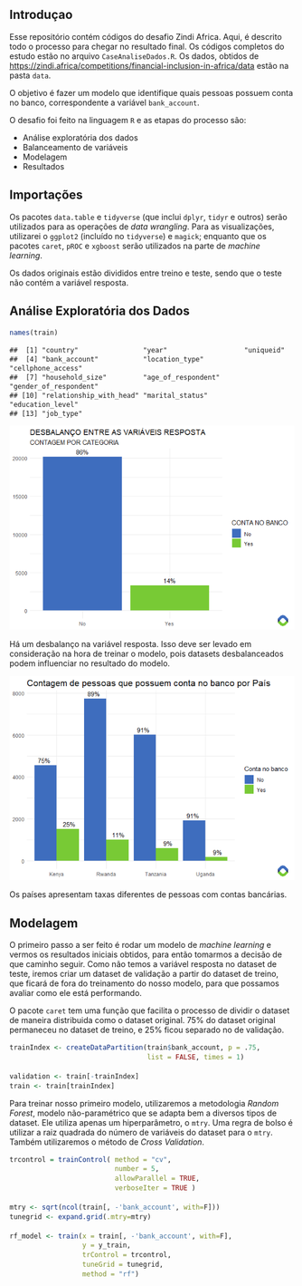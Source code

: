 
## Introduçao

Esse repositório contém códigos do desafio Zindi Africa. Aqui, é
descrito todo o processo para chegar no resultado final. Os códigos
completos do estudo estão no arquivo `CaseAnaliseDados.R`. Os dados,
obtidos de
<https://zindi.africa/competitions/financial-inclusion-in-africa/data>
estão na pasta `data`.

O objetivo é fazer um modelo que identifique quais pessoas possuem conta
no banco, correspondente a variável `bank_account`.

O desafio foi feito na linguagem `R` e as etapas do processo são:

  - Análise exploratória dos dados
  - Balanceamento de variáveis
  - Modelagem
  - Resultados

## Importações

Os pacotes `data.table` e `tidyverse` (que inclui `dplyr`, `tidyr` e
outros) serão utilizados para as operações de *data wrangling*. Para as
visualizações, utilizarei o `ggplot2` (incluído no `tidyverse`) e
`magick`; enquanto que os pacotes `caret`, `pROC` e `xgboost` serão
utilizados na parte de *machine learning*.

Os dados originais estão divididos entre treino e teste, sendo que o
teste não contém a variável resposta.

## Análise Exploratória dos Dados

``` r
names(train)
```

    ##  [1] "country"                "year"                   "uniqueid"              
    ##  [4] "bank_account"           "location_type"          "cellphone_access"      
    ##  [7] "household_size"         "age_of_respondent"      "gender_of_respondent"  
    ## [10] "relationship_with_head" "marital_status"         "education_level"       
    ## [13] "job_type"

![](README_files/figure-gfm/unnamed-chunk-3-1.png)<!-- -->

Há um desbalanço na variável resposta. Isso deve ser levado em
consideração na hora de treinar o modelo, pois datasets desbalanceados
podem influenciar no resultado do modelo.

![](README_files/figure-gfm/unnamed-chunk-4-1.png)<!-- -->

Os países apresentam taxas diferentes de pessoas com contas bancárias.

## Modelagem

O primeiro passo a ser feito é rodar um modelo de *machine learning* e
vermos os resultados iniciais obtidos, para então tomarmos a decisão de
que caminho seguir. Como não temos a variável resposta no dataset de
teste, iremos criar um dataset de validação a partir do dataset de
treino, que ficará de fora do treinamento do nosso modelo, para que
possamos avaliar como ele está performando.

O pacote `caret` tem uma função que facilita o processo de dividir o
dataset de maneira distribuida como o dataset original. 75% do dataset
original permaneceu no dataset de treino, e 25% ficou separado no de
validação.

``` r
trainIndex <- createDataPartition(train$bank_account, p = .75, 
                                  list = FALSE, times = 1)

validation <- train[-trainIndex]
train <- train[trainIndex]
```

Para treinar nosso primeiro modelo, utilizaremos a metodologia *Random
Forest*, modelo não-paramétrico que se adapta bem a diversos tipos de
dataset. Ele utiliza apenas um hiperparâmetro, o `mtry`. Uma regra de
bolso é utilizar a raiz quadrada do número de variáveis do dataset para
o `mtry`. Também utilizaremos o método de *Cross Validation*.

``` r
trcontrol = trainControl( method = "cv",
                          number = 5,  
                          allowParallel = TRUE,
                          verboseIter = TRUE )

mtry <- sqrt(ncol(train[, -'bank_account', with=F]))
tunegrid <- expand.grid(.mtry=mtry)

rf_model <- train(x = train[, -'bank_account', with=F], 
                  y = y_train,
                  trControl = trcontrol,
                  tuneGrid = tunegrid,
                  method = "rf")
```
